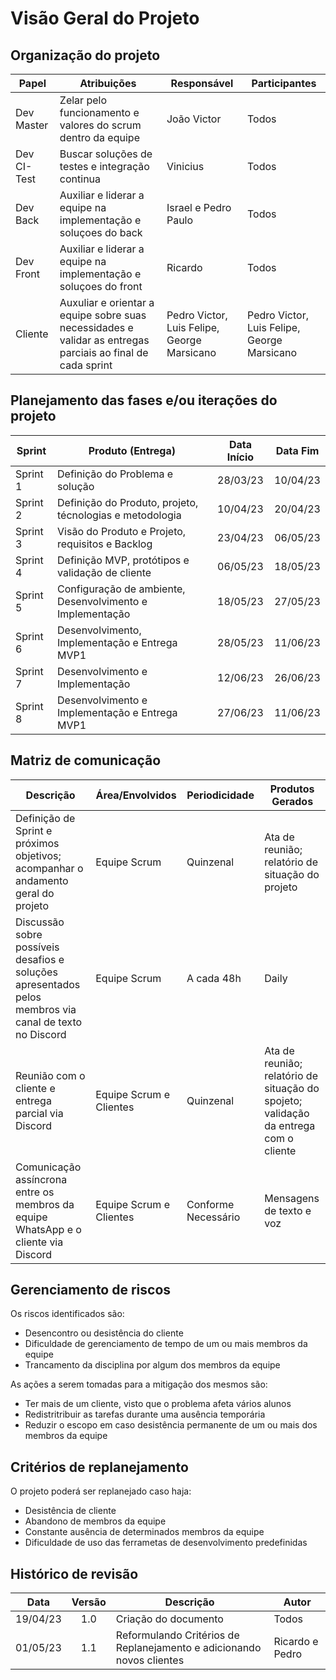# Visão Geral do Projeto

## Organização do projeto
| Papel       | Atribuições                                                                                                 | Responsável                                 | Participantes                               |
| ----------- | ----------------------------------------------------------------------------------------------------------- | ------------------------------------------- | ------------------------------------------- |
| Dev Master  | Zelar pelo funcionamento e valores do scrum dentro da equipe                                                | João Victor                                 | Todos                                       |
| Dev CI-Test | Buscar soluções de testes e integração continua                                                             | Vinicius                                    | Todos                                       |
| Dev Back    | Auxiliar e liderar a equipe na implementação e soluçoes do back                                             | Israel e Pedro Paulo                        | Todos                                       |
| Dev Front   | Auxiliar e liderar a equipe na implementação e soluçoes do front                                            | Ricardo                                     | Todos                                       |
| Cliente     | Auxuliar e orientar a equipe sobre suas necessidades e validar as entregas parciais ao final de cada sprint | Pedro Victor, Luis Felipe, George Marsicano | Pedro Victor, Luis Felipe, George Marsicano |


## Planejamento das fases e/ou iterações do projeto
| Sprint   | Produto (Entrega)                                         | Data Início | Data Fim |
| -------- | --------------------------------------------------------- | :---------: | :------: |
| Sprint 1 | Definição do Problema e solução                           |  28/03/23   | 10/04/23 |
| Sprint 2 | Definição do Produto, projeto, técnologias e metodologia  |  10/04/23   | 20/04/23 |
| Sprint 3 | Visão do Produto e Projeto, requisitos e Backlog          |  23/04/23   | 06/05/23 |
| Sprint 4 | Definição MVP, protótipos e validação de cliente          |  06/05/23   | 18/05/23 |
| Sprint 5 | Configuração de ambiente, Desenvolvimento e Implementação |  18/05/23   | 27/05/23 |
| Sprint 6 | Desenvolvimento, Implementação e Entrega MVP1             |  28/05/23   | 11/06/23 |
| Sprint 7 | Desenvolvimento e Implementação                           |  12/06/23   | 26/06/23 |
| Sprint 8 | Desenvolvimento e Implementação e Entrega MVP1            |  27/06/23   | 11/06/23 |


## Matriz de comunicação
| Descrição                                                                                              | Área/Envolvidos         | Periodicidade       | Produtos Gerados                                                                             |
| ------------------------------------------------------------------------------------------------------ | ----------------------- | ------------------- | -------------------------------------------------------------------------------------------- |
| Definição de Sprint e próximos objetivos;<br> acompanhar o andamento geral do projeto                  | Equipe Scrum            | Quinzenal           | Ata de reunião;<br> relatório de situação do projeto                                         |
| Discussão sobre possíveis desafios e soluções apresentados pelos membros via canal de texto no Discord | Equipe Scrum            | A cada 48h          | Daily                                                                                        |
| Reunião com o cliente e entrega parcial via Discord                                                    | Equipe Scrum e Clientes | Quinzenal           | Ata de reunião;<br> relatório de situação do spojeto;<br> validação da entrega com o cliente |
| Comunicação assíncrona entre os membros da equipe WhatsApp e o cliente via Discord                     | Equipe Scrum e Clientes | Conforme Necessário | Mensagens de texto e voz                                                                     |


## Gerenciamento de riscos
Os riscos identificados são:
- Desencontro ou desistência do cliente
- Dificuldade de gerenciamento de tempo de um ou mais membros da equipe
- Trancamento da disciplina por algum dos membros da equipe

As ações a serem tomadas para a mitigação dos mesmos são:
- Ter mais de um cliente, visto que o problema afeta vários alunos
- Redistritribuir as tarefas durante uma ausência temporária
- Reduzir o escopo em caso desistência permanente de um ou mais dos membros da equipe


## Critérios de replanejamento
O projeto poderá ser replanejado caso haja:
- Desistência de cliente
- Abandono de membros da equipe
- Constante ausência de determinados membros da equipe
- Dificuldade de uso das ferrametas de desenvolvimento predefinidas


## Histórico de revisão
|   Data   | Versão | Descrição                                                             | Autor           |
| :------: | :----: | --------------------------------------------------------------------- | --------------- |
| 19/04/23 |  1.0   | Criação do documento                                                  | Todos           |
| 01/05/23 |  1.1   | Reformulando Critérios de Replanejamento e adicionando novos clientes | Ricardo e Pedro |